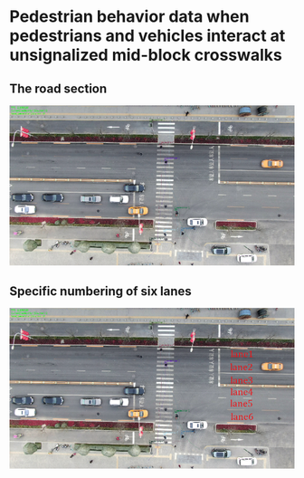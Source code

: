 # Pedestrian behavior data when pedestrians and vehicles interact at unsignalized mid-block crosswalks
## The road section
![lmage text](https://github.com/niuyuchenf/pedestrian-vehicle-intersection-data/blob/master/%E4%BA%BA%E8%A1%8C%E6%A8%AA%E9%81%93%E5%9B%BE%E7%89%87.png)
## Specific numbering of six lanes
![lmage text](https://github.com/niuyuchenf/pedestrian-vehicle-intersection-data/blob/master/%E8%BD%A6%E9%81%93%E7%BC%96%E5%8F%B7.png)
